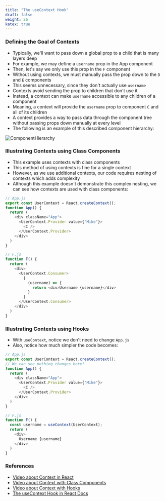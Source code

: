 ```yaml
---
title: "The useContext Hook"
draft: false
weight: 26
katex: true
---
```


### Defining the Goal of Contexts
- Typically, we'll want to pass down a global prop to a child that is many layers deep
- For example, we may define a `username` prop in the App component
- Then, let's say we only use this prop in the `F` component
- Without using contexts, we must manually pass the prop down to the `D` and `E` components
- This seems unnecessary, since they don't actually use `username`
- Contexts avoid sending the prop to children that don't use it
- Instead, a context can make `username` accessible to any children of a component
- Meaning, a context will provide the `username` prop to component `C` and all of its children
- A context provides a way to pass data through the component tree without passing props down manually at every level
- The following is an example of this described component hierarchy:

![ComponentHierarchy](/img/componenthierarchy.svg)

### Illustrating Contexts using Class Components
- This example uses contexts with class components
- This method of using contexts is fine for a single context
- However, as we use additional contexts, our code requires nesting of contexts which adds complexity
- Although this example doesn't demonstrate this complex nesting, we can see how contexts are used with class components:

```js
// App.js
export const UserContext = React.createContext();
function App() {
  return (
    <div className="App">
      <UserContext.Provider value={"Mike"}>
        <C />
      </UserContext.Provider>
    </div>
  )
}
```

```js
// F.js
function F() {
  return (
    <div>
      <UserContext.Consumer>
        {
          (username) => {
            return <div>Username {username}</div>
          }
        }
      </UserContext.Consumer>
    </div>
  )
}
```

### Illustrating Contexts using Hooks
- With `useContext`, notice we don't need to change `App.js`
- Also, notice how much simpler the code becomes:

```js
// App.js
export const UserContext = React.createContext();
// We can see nothing changes here!
function App() {
  return (
    <div className="App">
      <UserContext.Provider value={"Mike"}>
        <C />
      </UserContext.Provider>
    </div>
  )
}
```

```js
// F.js
function F() {
  const username = useContext(UserContext);
  return (
    <div>
      Username {username}
    </div>
  )
}
```

### References
- [Video about Context in React](https://www.youtube.com/watch?v=CI7EYWmRDJE&list=PLC3y8-rFHvwgg3vaYJgHGnModB54rxOk3&index=58)
- [Video about Context with Class Components](https://www.youtube.com/watch?v=tEqNSOhCHLU&list=PLC3y8-rFHvwgg3vaYJgHGnModB54rxOk3&index=59)
- [Video about Context with Hooks](https://www.youtube.com/watch?v=UjjtvroahBU&list=PLC3y8-rFHvwgg3vaYJgHGnModB54rxOk3&index=60)
- [The useContext Hook in React Docs](https://reactjs.org/docs/hooks-reference.html#usecontext)
